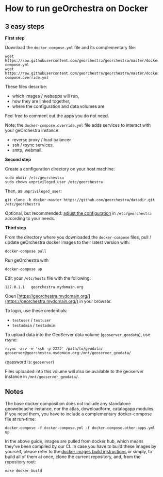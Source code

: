 # How to run geOrchestra on Docker

## 3 easy steps

**First step**

Download the `docker-compose.yml` file and its complementary file:
```
wget https://raw.githubusercontent.com/georchestra/georchestra/master/docker-compose.yml
wget https://raw.githubusercontent.com/georchestra/georchestra/master/docker-compose.override.yml
```
These files describe:
 * which images / webapps will run,
 * how they are linked together,
 * where the configuration and data volumes are

Feel free to comment out the apps you do not need.

Note: the `docker-compose.override.yml` file adds services to interact with your geOrchestra instance:
 * reverse proxy / load balancer
 * ssh / rsync services,
 * smtp, webmail.


**Second step**

Create a configuration directory on your host machine:
```
sudo mkdir /etc/georchestra
sudo chown unprivileged_user /etc/georchestra
```
Then, as `unprivileged_user`:
```
git clone -b docker-master https://github.com/georchestra/datadir.git /etc/georchestra
```

Optional, but recommended: [adjust the configuration](https://github.com/georchestra/datadir/blob/docker-master/README.md) in `/etc/georchestra` according to your needs.


**Third step**

From the directory where you downloaded the `docker-compose` files, pull / update geOrchestra docker images to their latest version with:
```
docker-compose pull
```

Run geOrchestra with
```
docker-compose up
```

Edit your `/etc/hosts` file with the following:
```
127.0.1.1	georchestra.mydomain.org
```

Open [https://georchestra.mydomain.org/](https://georchestra.mydomain.org/) in your browser.

To login, use these credentials:
 * `testuser` / `testuser`
 * `testadmin` / `testadmin`

To upload data into the GeoServer data volume (`geoserver_geodata`), use rsync:
```
rsync -arv -e 'ssh -p 2222' /path/to/geodata/ geoserver@georchestra.mydomain.org:/mnt/geoserver_geodata/
```
(password is: `geoserver`)

Files uploaded into this volume will also be available to the geoserver instance in `/mnt/geoserver_geodata/`.


## Notes

The base docker composition does not include any standalone geowebcache instance, nor the atlas, downloadform, catalogapp modules. 
If you need them, you have to include a complementary docker-compose file at run-time:
```
docker-compose -f docker-compose.yml -f docker-compose.other-apps.yml up
```

In the above guide, images are pulled from docker hub, which means they've been compiled by our CI. 
In case you have to build these images by yourself, please refer to the [docker images build instructions](../docker/README.md) or simply, to build all of them at once, clone the current repository, and, from the repository root:
```
make docker-build
```
